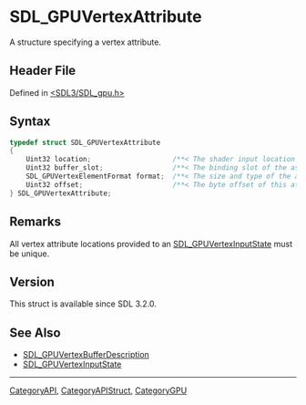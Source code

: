 # SDL_GPUVertexAttribute

A structure specifying a vertex attribute.

## Header File

Defined in [<SDL3/SDL_gpu.h>](https://github.com/libsdl-org/SDL/blob/main/include/SDL3/SDL_gpu.h)

## Syntax

```c
typedef struct SDL_GPUVertexAttribute
{
    Uint32 location;                    /**< The shader input location index. */
    Uint32 buffer_slot;                 /**< The binding slot of the associated vertex buffer. */
    SDL_GPUVertexElementFormat format;  /**< The size and type of the attribute data. */
    Uint32 offset;                      /**< The byte offset of this attribute relative to the start of the vertex element. */
} SDL_GPUVertexAttribute;
```

## Remarks

All vertex attribute locations provided to an
[SDL_GPUVertexInputState](SDL_GPUVertexInputState) must be unique.

## Version

This struct is available since SDL 3.2.0.

## See Also

- [SDL_GPUVertexBufferDescription](SDL_GPUVertexBufferDescription)
- [SDL_GPUVertexInputState](SDL_GPUVertexInputState)

----
[CategoryAPI](CategoryAPI), [CategoryAPIStruct](CategoryAPIStruct), [CategoryGPU](CategoryGPU)

